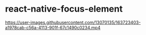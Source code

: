 # react-native-focus-element

https://user-images.githubusercontent.com/13070135/163723403-a1978cab-c56a-4113-901f-67c1490c0234.mp4

